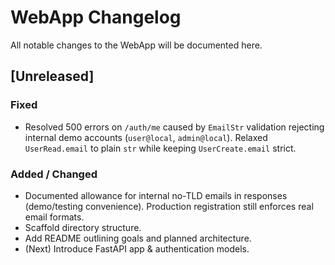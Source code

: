 # WebApp Changelog

All notable changes to the WebApp will be documented here.

## [Unreleased]

### Fixed
- Resolved 500 errors on `/auth/me` caused by `EmailStr` validation rejecting internal demo accounts (`user@local`, `admin@local`). Relaxed `UserRead.email` to plain `str` while keeping `UserCreate.email` strict.

### Added / Changed
- Documented allowance for internal no-TLD emails in responses (demo/testing convenience). Production registration still enforces real email formats.
- Scaffold directory structure.
- Add README outlining goals and planned architecture.
- (Next) Introduce FastAPI app & authentication models.
